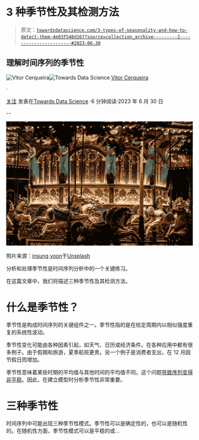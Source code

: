 # 3 种季节性及其检测方法

> 原文：[`towardsdatascience.com/3-types-of-seasonality-and-how-to-detect-them-4e03f548d167?source=collection_archive---------2-----------------------#2023-06-30`](https://towardsdatascience.com/3-types-of-seasonality-and-how-to-detect-them-4e03f548d167?source=collection_archive---------2-----------------------#2023-06-30)

## 理解时间序列的季节性

[](https://vcerq.medium.com/?source=post_page-----4e03f548d167--------------------------------)![Vitor Cerqueira](https://vcerq.medium.com/?source=post_page-----4e03f548d167--------------------------------)[](https://towardsdatascience.com/?source=post_page-----4e03f548d167--------------------------------)![Towards Data Science](https://towardsdatascience.com/?source=post_page-----4e03f548d167--------------------------------) [Vitor Cerqueira](https://vcerq.medium.com/?source=post_page-----4e03f548d167--------------------------------)

·

[关注](https://medium.com/m/signin?actionUrl=https%3A%2F%2Fmedium.com%2F_%2Fsubscribe%2Fuser%2Fefb5f27c836d&operation=register&redirect=https%3A%2F%2Ftowardsdatascience.com%2F3-types-of-seasonality-and-how-to-detect-them-4e03f548d167&user=Vitor+Cerqueira&userId=efb5f27c836d&source=post_page-efb5f27c836d----4e03f548d167---------------------post_header-----------) 发表在[Towards Data Science](https://towardsdatascience.com/?source=post_page-----4e03f548d167--------------------------------) ·6 分钟阅读·2023 年 6 月 30 日[](https://medium.com/m/signin?actionUrl=https%3A%2F%2Fmedium.com%2F_%2Fvote%2Ftowards-data-science%2F4e03f548d167&operation=register&redirect=https%3A%2F%2Ftowardsdatascience.com%2F3-types-of-seasonality-and-how-to-detect-them-4e03f548d167&user=Vitor+Cerqueira&userId=efb5f27c836d&source=-----4e03f548d167---------------------clap_footer-----------)

--

[](https://medium.com/m/signin?actionUrl=https%3A%2F%2Fmedium.com%2F_%2Fbookmark%2Fp%2F4e03f548d167&operation=register&redirect=https%3A%2F%2Ftowardsdatascience.com%2F3-types-of-seasonality-and-how-to-detect-them-4e03f548d167&source=-----4e03f548d167---------------------bookmark_footer-----------)![](img/3ad81f63db00083e99537b91371779a3.png)

照片来源：[insung yoon](https://unsplash.com/ja/@insungyoon?utm_source=medium&utm_medium=referral)于[Unsplash](https://unsplash.com/?utm_source=medium&utm_medium=referral)

分析和处理季节性是时间序列分析中的一个关键练习。

在这篇文章中，我们将描述三种季节性及其检测方法。

# 什么是季节性？

季节性是构成时间序列的关键组件之一。季节性指的是在给定周期内以相似强度重复的系统性波动。

季节性变化可能由各种因素引起，如天气、日历或经济条件。在各种应用中都有很多例子。由于假期和旅游，夏季航班更贵。另一个例子是消费者支出，在 12 月因节假日而增加。

季节性意味着某些时期的平均值与其他时间的平均值不同。这个问题[导致序列变得非平稳](https://medium.com/towards-data-science/understanding-time-series-trend-addfd9d7764e)。因此，在建立模型时分析季节性非常重要。

# 三种季节性

时间序列中可能出现三种季节性模式。季节性可以是确定性的，也可以是随机性的。在随机性方面，季节性模式可以是平稳的或…

